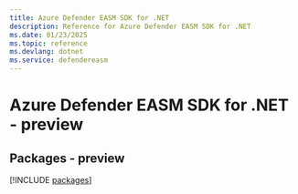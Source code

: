 ```yaml
---
title: Azure Defender EASM SDK for .NET
description: Reference for Azure Defender EASM SDK for .NET
ms.date: 01/23/2025
ms.topic: reference
ms.devlang: dotnet
ms.service: defendereasm
---
```

# Azure Defender EASM SDK for .NET - preview
## Packages - preview
[!INCLUDE [packages](defender-easm-index.md)]